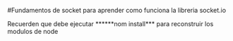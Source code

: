 #Fundamentos de socket para aprender como funciona la libreria socket.io

Recuerden que debe ejecutar **\*\***nom install\*\*\* para reconstruir los modulos de node
